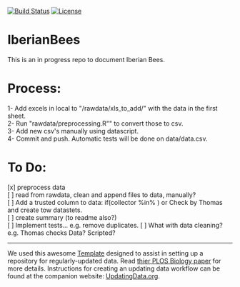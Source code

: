 [![Build Status](https://travis-ci.org/ibartomeus/IberianBees.svg?branch=master)](https://travis-ci.org/ibartomeus/IberianBees)
[![License](http://i.creativecommons.org/p/zero/1.0/88x31.png)](https://raw.githubusercontent.com/ibartomeus/IberianBees/master/LICENSE)

# IberianBees

This is an in progress repo to document Iberian Bees.   

# Process:

1- Add excels in local to "/rawdata/xls_to_add/" with the data in the first sheet.  
2- Run "rawdata/preprocessing.R"" to convert those to csv.  
3- Add new csv's manually using datascript.  
4- Commit and push. Automatic tests will be done on data/data.csv.  

# To Do:

  [x] preprocess data  
  [ ] read from rawdata, clean and append files to data, manually?  
  [ ] Add a trusted column to data: if(collector %in% ) or Check by Thomas and create tow datastets.    
  [ ] create summary (to readme also?)  
  [ ] Implement tests...  e.g. remove duplicates.
  [ ] What with data cleaning? e.g. Thomas checks Data?  Scripted?  

----------------------
We used this awesome [Template](https://github.com/weecology/livedat) designed to assist in setting up a repository for regularly-updated data. Read [thier PLOS Biology paper](https://doi.org/10.1371/journal.pbio.3000125) for more details. Instructions for creating an updating data workflow can be found at the companion website: [UpdatingData.org](https://www.updatingdata.org/).
